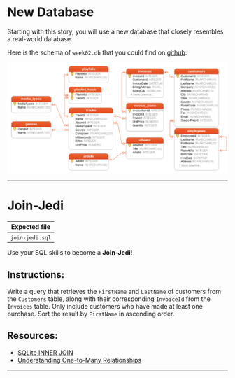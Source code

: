 # New Database

Starting with this story, you will use a new database that closely resembles a real-world database.

Here is the schema of `week02.db` that you could find on [github](https://github.com/alem-platform/sprint-sql/blob/master/assets/week02.db):

![week02_scheme](https://github.com/alem-platform/sprint-sql/blob/master/assets/week02_scheme.png)

---

# Join-Jedi

| Expected file |
| ------------- |
| `join-jedi.sql` |

Use your SQL skills to become a **Join-Jedi**! 

## Instructions:

Write a query that retrieves the `FirstName` and `LastName` of customers from the `Customers` table, along with their corresponding `InvoiceId` from the `Invoices` table. Only include customers who have made at least one purchase. Sort the result by `FirstName` in ascending order.

## Resources:

- [SQLite INNER JOIN](https://www.sqlitetutorial.net/sqlite-inner-join/)
- [Understanding One-to-Many Relationships](https://www.database.guide/one-to-many-relationship/)

---